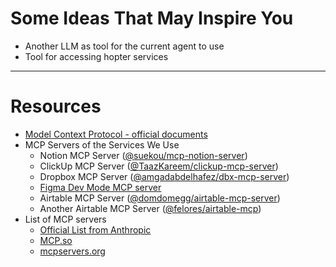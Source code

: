 # Some Ideas That May Inspire You

- Another LLM as tool for the current agent to use
- Tool for accessing hopter services

---

# Resources

- [Model Context Protocol - official documents](https://modelcontextprotocol.io/introduction)
- MCP Servers of the Services We Use
  - Notion MCP Server ([@suekou/mcp-notion-server](https://github.com/suekou/mcp-notion-server))
  - ClickUp MCP Server ([@TaazKareem/clickup-mcp-server](https://github.com/taazkareem/clickup-mcp-server))
  - Dropbox MCP Server ([@amgadabdelhafez/dbx-mcp-server](https://github.com/amgadabdelhafez/dbx-mcp-server))
  - [Figma Dev Mode MCP server](https://www.figma.com/blog/introducing-figmas-dev-mode-mcp-server/)
  - Airtable MCP Server ([@domdomegg/airtable-mcp-server](https://github.com/domdomegg/airtable-mcp-server))
  - Another Airtable MCP Server ([@felores/airtable-mcp](https://github.com/felores/airtable-mcp))
- List of MCP servers
  - [Official List from Anthropic](https://github.com/modelcontextprotocol/servers/tree/main)
  - [MCP.so](https://mcp.so/)
  - [mcpservers.org](https://mcpservers.org/)